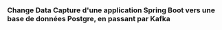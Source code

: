 ### Change Data Capture d'une application Spring Boot vers une base de données Postgre, en passant par Kafka
